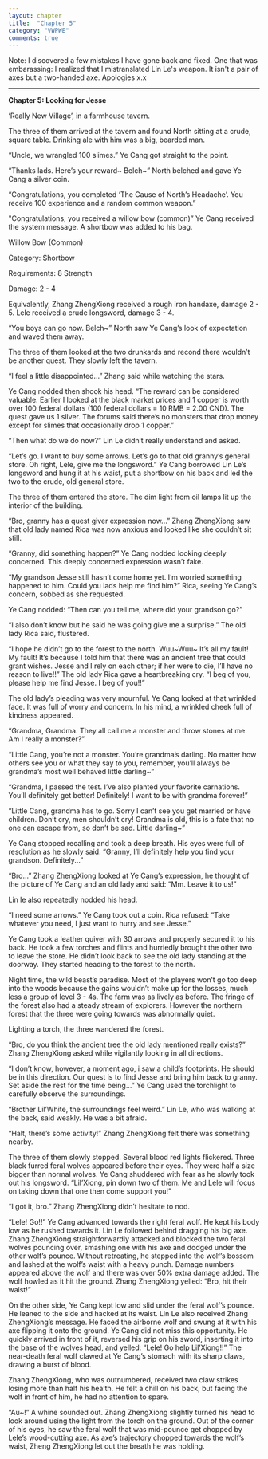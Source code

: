 ```yaml
---
layout: chapter
title:  "Chapter 5"
category: "VWPWE"
comments: true
---
```


Note: I discovered a few mistakes I have gone back and fixed. One that was embarassing: I realized that I mistranslated Lin Le's weapon. It isn't a pair of axes but a two-handed axe. Apologies x.x

---

**Chapter 5: Looking for Jesse**

‘Really New Village’, in a farmhouse tavern.

The three of them arrived at the tavern and found North sitting at a crude, square table. Drinking ale with him was a big, bearded man.

“Uncle, we wrangled 100 slimes.” Ye Cang got straight to the point.

“Thanks lads. Here’s your reward~ Belch~” North belched and gave Ye Cang a silver coin.

“Congratulations, you completed ‘The Cause of North’s Headache’. You receive 100 experience and a random common weapon.” 

"Congratulations, you received a willow bow (common)” Ye Cang received the system message. A shortbow was added to his bag. 

Willow Bow (Common)

Category: Shortbow

Requirements: 8 Strength

Damage: 2 - 4

Equivalently, Zhang ZhengXiong received a rough iron handaxe, damage 2 - 5. Lele received a crude longsword, damage 3 - 4.

“You boys can go now. Belch~” North saw Ye Cang’s look of expectation and waved them away.

The three of them looked at the two drunkards and recond there wouldn’t be another quest. They slowly left the tavern.

“I feel a little disappointed...” Zhang said while watching the stars.

Ye Cang nodded then shook his head. “The reward can be considered valuable. Earlier I looked at the black market prices and 1 copper is worth over 100 federal dollars (100 federal dollars = 10 RMB = 2.00 CND). The quest gave us 1 silver. The forums said there’s no monsters that drop money except for slimes that occasionally drop 1 copper.”

“Then what do we do now?” Lin Le didn’t really understand and asked.

“Let’s go. I want to buy some arrows. Let’s go to that old granny’s general store. Oh right, Lele, give me the longsword.” Ye Cang borrowed Lin Le’s longsword and hung it at his waist, put a shortbow on his back and led the two to the crude, old general store.

The three of them entered the store. The dim light from oil lamps lit up the interior of the building.

“Bro, granny has a quest giver expression now...” Zhang ZhengXiong saw that old lady named Rica was now anxious and looked like she couldn’t sit still. 

“Granny, did something happen?” Ye Cang nodded looking deeply concerned. This deeply concerned expression wasn’t fake.

“My grandson Jesse still hasn’t come home yet. I’m worried something happened to him. Could you lads help me find him?” Rica, seeing Ye Cang’s concern, sobbed as she requested.

Ye Cang nodded: “Then can you tell me, where did your grandson go?”

“I also don’t know but he said he was going give me a surprise.” The old lady Rica said, flustered.

“I hope he didn’t go to the forest to the north. Wuu~Wuu~ It’s all my fault! My fault! It’s because I told him that there was an ancient tree that could grant wishes. Jesse and I rely on each other; if her were to die, I’ll have no reason to live!!” The old lady Rica gave a heartbreaking cry. “I beg of you, please help me find Jesse. I beg of you!!”

The old lady’s pleading was very mournful. Ye Cang looked at that wrinkled face. It was full of worry and concern. In his mind, a wrinkled cheek full of kindness appeared.

“Grandma, Grandma. They all call me a monster and throw stones at me. Am I really a monster?”

“Little Cang, you’re not a monster. You’re grandma’s darling. No matter how others see you or what they say to you, remember, you’ll always be grandma’s most well behaved little darling~”

“Grandma, I passed the test. I’ve also planted your favorite carnations. You’ll definitely get better! Definitely! I want to be with grandma forever!”

“Little Cang, grandma has to go. Sorry I can’t see you get married or have children. Don’t cry, men shouldn’t cry! Grandma is old, this is a fate that no one can escape from, so don’t be sad. Little darling~”

Ye Cang stopped recalling and took a deep breath. His eyes were full of resolution as he slowly said: “Granny, I’ll definitely help you find your grandson. Definitely...”

“Bro...” Zhang ZhengXiong looked at Ye Cang’s expression, he thought of the picture of Ye Cang and an old lady and said: “Mm. Leave it to us!”

Lin le also repeatedly nodded his head.

“I need some arrows.” Ye Cang took out a coin. Rica refused: “Take whatever you need, I just want to hurry and see Jesse.”

Ye Cang took a leather quiver with 30 arrows and properly secured it to his back. He took a few torches and flints and hurriedly brought the other two to leave the store. He didn’t look back to see the old lady standing at the doorway. They started heading to the forest to the north.

Night time, the wild beast’s paradise. Most of the players won’t go too deep into the woods because the gains wouldn’t make up for the losses, much less a group of level 3 - 4s. The farm was as lively as before. The fringe of the forest also had a steady stream of explorers. However the northern forest that the three were going towards was abnormally quiet.

Lighting a torch, the three wandered the forest.

“Bro, do you think the ancient tree the old lady mentioned really exists?” Zhang ZhengXiong asked while vigilantly looking in all directions.

“I don’t know, however, a moment ago, i saw a child’s footprints. He should be in this direction. Our quest is to find Jesse and bring him back to granny. Set aside the rest for the time being...” Ye Cang used the torchlight to carefully observe the surroundings.

“Brother Lil’White, the surroundings feel weird.” Lin Le, who was walking at the back, said weakly. He was a bit afraid.

“Halt, there’s some activity!” Zhang ZhengXiong felt there was something nearby.

The three of them slowly stopped. Several blood red lights flickered. Three black furred feral wolves appeared before their eyes. They were half a size bigger than normal wolves. Ye Cang shuddered with fear as he slowly took out his longsword. “Lil’Xiong, pin down two of them. Me and Lele will focus on taking down that one then come support you!”

“I got it, bro.” Zhang ZhengXiong didn’t hesitate to nod.

“Lele! Go!!” Ye Cang advanced towards the right feral wolf. He kept his body low as he rushed towards it. Lin Le followed behind dragging his big axe. Zhang ZhengXiong straightforwardly attacked and blocked the two feral wolves pouncing over, smashing one with his axe and dodged under the other wolf’s pounce. Without retreating, he stepped into the wolf’s bossom and lashed at the wolf’s waist with a heavy punch. Damage numbers appeared above the wolf and there was over 50% extra damage added. The wolf howled as it hit the ground. Zhang ZhengXiong yelled: “Bro, hit their waist!”

On the other side, Ye Cang kept low and slid under the feral wolf’s pounce. He leaned to the side and hacked at its waist. Lin Le also received Zhang ZhengXiong’s message. He faced the airborne wolf and swung at it with his axe flipping it onto the ground. Ye Cang did not miss this opportunity. He quickly arrived in front of it, reversed his grip on his sword, inserting it into the base of the wolves head, and yelled: “Lele! Go help Lil’Xiong!!” The near-death feral wolf clawed at Ye Cang’s stomach with its sharp claws, drawing a burst of blood.

Zhang ZhengXiong, who was outnumbered, received two claw strikes losing more than half his health. He felt a chill on his back, but facing the wolf in front of him, he had no attention to spare.

“Au~!” A whine sounded out. Zhang ZhengXiong slightly turned his head to look around using the light from the torch on the ground. Out of the corner of his eyes, he saw the feral wolf that was mid-pounce get chopped by Lele’s wood-cutting axe. As axe’s trajectory chopped towards the wolf’s waist, Zheng ZhengXiong let out the breath he was holding.